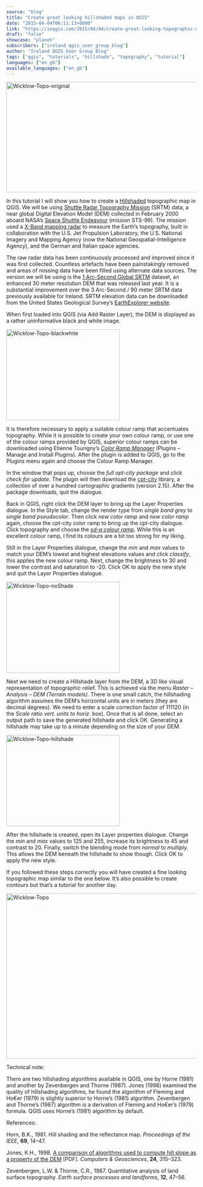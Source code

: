 ```yaml
---
source: "blog"
title: "Create great looking hillshaded maps in QGIS"
date: "2015-04-04T06:11:13+0000"
link: "https://ieqgis.com/2015/04/04/create-great-looking-topographic-maps-in-qgis-2/"
draft: "false"
showcase: "planet"
subscribers: ["ireland_qgis_user_group_blog"]
author: "Ireland QGIS User Group Blog"
tags: ["qgis", "totorials", "hillshade", "topography", "tutorial"]
languages: ["en_gb"]
available_languages: ["en_gb"]
---
```


<p><a href="https://ieqgis.com/wp-content/uploads/2015/04/wicklow-topo-original1.png"><img alt="Wicklow-Topo-original" class="alignnone size-large wp-image-749" height="292" src="/img/subscribers/ireland_qgis_user_group_blog/create-great-looking-topographic-maps-in-qgis-2/wicklow-topo-original1.webp" width="545"/></a></p>
<p>In this tutorial I will show you how to create a <span style="color: #f7f9ff; text-decoration: underline;"><a href="http://users.ntua.gr/bnakos/Hillshading_Eng.html">Hillshaded</a></span> topographic map in QGIS. We will be using <span style="color: #f7f9ff; text-decoration: underline;"><a href="http://www.cgiar-csi.org/data/srtm-90m-digital-elevation-database-v4-1">Shuttle Radar Topography Mission</a></span> (SRTM) data, a near global Digital Elevation Model (DEM) collected in February 2000 aboard NASA’s <span style="color: #f7f9ff; text-decoration: underline;"><a href="http://californiasciencecenter.org/exhibits/air-space/space-shuttle-endeavour/ov-105-endeavour">Space Shuttle Endeavour</a></span> (mission STS-99). The mission used a <span style="color: #f7f9ff; text-decoration: underline;"><a href="http://fas.org/irp/program/collect/ifsar.htm">X-Band mapping radar</a></span> to measure the Earth’s topography, built in collaboration with the U.S. Jet Propulsion Laboratory, the U.S. National Imagery and Mapping Agency (now the National Geospatial-Intelligence Agency), and the German and Italian space agencies.</p>
<p>The raw radar data has been continuously processed and improved since it was first collected. Countless artefacts have been painstakingly removed and areas of missing data have been filled using alternate data sources. The version we will be using is the <span style="color: #f7f9ff; text-decoration: underline;"><a href="http://eros.usgs.gov/views-news/SRTM-30m-90m-data">1 Arc-Second Global SRTM</a></span> dataset, an enhanced 30 meter resolution DEM that was released last year. It is a substantial improvement over the 3 Arc-Second / 90 meter SRTM data previously available for Ireland. SRTM elevation data can be downloaded from the United States Geological Survey’s <span style="color: #f7f9ff; text-decoration: underline;"><a href="http://earthexplorer.usgs.gov/">EarthExplorer website</a></span>.</p>
<p>When first loaded into QGIS (via Add Raster Layer), the DEM is displayed as a rather uninformative black and white image.</p>
<p><a href="https://ieqgis.com/wp-content/uploads/2015/04/wicklow-topo-blackwhite.png"><img alt="Wicklow-Topo-blackwhite" class="aligncenter wp-image-733 size-medium" height="241" src="/img/subscribers/ireland_qgis_user_group_blog/create-great-looking-topographic-maps-in-qgis-2/wicklow-topo-blackwhite.webp" width="300"/></a></p>
<p>It is therefore necessary to apply a suitable colour ramp that accentuates topography. While it is possible to create your own colour ramp, or use one of the colour ramps provided by QGIS, superior colour ramps can be downloaded using Etienne Tourigny’s <span style="color: #f7f9ff; text-decoration: underline;"><a href="https://plugins.qgis.org/plugins/colorrampmanager/"><em>Color Ramp Manager</em></a></span> (Plugins – Manage and Install Plugins). After the plugin is added to QGIS, go to the Plugins menu again and choose the Colour Ramp Manager.</p>
<p>In the window that pops up, choose the <em>full opt-city package</em> and click <em>check for update</em>. The plugin will then download the <span style="color: #f7f9ff; text-decoration: underline;"><a href="http://soliton.vm.bytemark.co.uk/pub/cpt-city/">cpt-city</a></span> library, a collection of over a hundred cartographic gradients (version 2.15). After the package downloads, quit the dialogue.</p>
<p>Back in QGIS, right click the DEM layer to bring up the Layer Properties dialogue. In the Style tab, change the render type from <em>single band grey</em> to <em>single band pseudocolor</em>. Then click <em>new color ramp</em> and <em>new color ramp</em> again, choose the cpt-city color ramp to bring up the cpt-city dialogue. Click topography and choose the <span style="color: #f7f9ff; text-decoration: underline;"><a href="http://soliton.vm.bytemark.co.uk/pub/cpt-city/jm/sd/tn/sd-a.png.index.html"><em>sd-a colour ramp</em></a></span>. While this is an excellent colour ramp, I find its colours are a bit too strong for my liking.</p>
<p>Still in the Layer Properties dialogue, change the <em>min</em> and <em>max</em> values to match your DEM’s lowest and highest elevations values and click <em>classify</em>, this applies the new colour ramp. Next, change the brightness to 30 and lower the contrast and saturation to -20. Click OK to apply the new style and quit the Layer Properties dialogue.</p>
<p><a href="https://ieqgis.com/wp-content/uploads/2015/04/wicklow-topo-noshade.png"><img alt="Wicklow-Topo-noShade" class="aligncenter wp-image-739 size-medium" height="241" src="/img/subscribers/ireland_qgis_user_group_blog/create-great-looking-topographic-maps-in-qgis-2/wicklow-topo-noshade.webp" width="300"/></a></p>
<p>Next we need to create a Hillshade layer from the DEM, a 3D like visual representation of topographic relief. This is achieved via the menu <em>Raster – Analysis – DEM (Terrain models)</em>. There is one small catch, the hillshading algorithm assumes the DEM’s horizontal units are in meters (they are decimal degrees). We need to enter a scale correction factor of 111120 (in the <em>Scale ratio vert. units to horiz. </em>box). Once that is all done, select an output path to save the generated hillshade and click OK. Generating a hillshade may take up to a minute depending on the size of your DEM.</p>
<p><a href="https://ieqgis.com/wp-content/uploads/2015/04/wicklow-topo-hillshade.png"><img alt="Wicklow-Topo-hillshade" class="aligncenter wp-image-741 size-medium" height="241" src="/img/subscribers/ireland_qgis_user_group_blog/create-great-looking-topographic-maps-in-qgis-2/wicklow-topo-hillshade.webp" width="300"/></a></p>
<p>After the hillshade is created, open its Layer properties dialogue. Change the <em>min</em> and <em>max</em> values to 125 and 255, increase its brightness to 45 and contrast to 20. Finally, switch the blending mode from<em> normal</em> to <em>multiply. </em>This allows the DEM beneath the hillshade to show though. Click OK to apply the new style.</p>
<p>If you followed these steps correctly you will have created a fine looking topographic map similar to the one below. It’s also possible to create contours but that’s a tutorial for another day.</p>
<p><a href="https://ieqgis.com/wp-content/uploads/2015/04/wicklow-topo.png"><img alt="Wicklow-Topo" class="alignnone size-large wp-image-742" height="437" src="/img/subscribers/ireland_qgis_user_group_blog/create-great-looking-topographic-maps-in-qgis-2/wicklow-topo.webp" width="545"/></a></p>
<p>Technical note:</p>
<p>There are two hillshading algorithms available in QGIS, one by Horne (1981) and another by Zevenbergen and Thorne (1987). Jones (1998) examined the quality of hillshading algorithms, he found the algorithm of Fleming and Ho€er (1979) is slightly superior to Horne’s (1981) algorithm. Zevenbergen and Thorne’s (1987) algorithm is a derivation of Fleming and Ho€er’s (1979) formula. QGIS uses Horne’s (1981) algorithm by default.</p>
<p>References:</p>
<p>Horn, B.K., 1981. Hill shading and the reflectance map. <i>Proceedings of the IEEE</i>, <b>69</b>, 14–47.</p>
<p>Jones, K.H., 1998. <span style="color: #f7f9ff; text-decoration: underline;"><a href="http://www.geos.ed.ac.uk/geography/homes/s0197746/Jones1998.pdf">A comparison of algorithms used to compute hill slope as a property of the DEM</a></span> [PDF]. <i>Computers &amp; Geosciences</i>, <b>24</b>, 315–323.</p>
<div class="csl-bib-body">
<div class="csl-entry">Zevenbergen, L.W. &amp; Thorne, C.R., 1987. Quantitative analysis of land surface topography. <i>Earth surface processes and landforms</i>, <b>12</b>, 47–56.</div>
</div>
